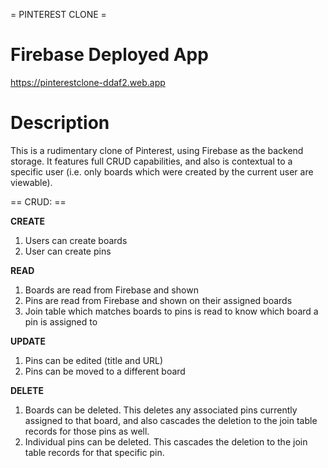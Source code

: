 = PINTEREST CLONE =

# Firebase Deployed App

https://pinterestclone-ddaf2.web.app

# Description

This is a rudimentary clone of Pinterest, using Firebase as the backend storage. It features full CRUD capabilities, and also is contextual to a specific user (i.e. only boards which were created by the current user are viewable).

== CRUD: ==

**CREATE**

1. Users can create boards
2. User can create pins

**READ**

1. Boards are read from Firebase and shown
2. Pins are read from Firebase and shown on their assigned boards
3. Join table which matches boards to pins is read to know which board a pin is assigned to

**UPDATE**

1. Pins can be edited (title and URL)
2. Pins can be moved to a different board

**DELETE**

1. Boards can be deleted. This deletes any associated pins currently assigned to that board, and also cascades the deletion to the join table records for those pins as well.
2. Individual pins can be deleted. This cascades the deletion to the join table records for that specific pin.
